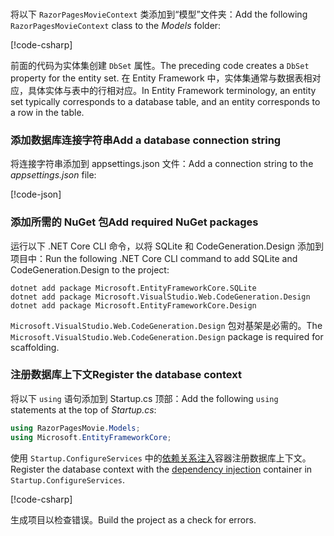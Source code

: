 <a name="dc"></a>
### 

<span data-ttu-id="c8550-101">将以下 `RazorPagesMovieContext` 类添加到“模型”文件夹：</span><span class="sxs-lookup"><span data-stu-id="c8550-101">Add the following `RazorPagesMovieContext` class to the *Models* folder:</span></span>  

[!code-csharp[](~/tutorials/razor-pages/razor-pages-start/sample/RazorPagesMovie22/Data/RazorPagesMovieContext.cs)]

<span data-ttu-id="c8550-102">前面的代码为实体集创建 `DbSet` 属性。</span><span class="sxs-lookup"><span data-stu-id="c8550-102">The preceding code creates a `DbSet` property for the entity set.</span></span> <span data-ttu-id="c8550-103">在 Entity Framework 中，实体集通常与数据表相对应，具体实体与表中的行相对应。</span><span class="sxs-lookup"><span data-stu-id="c8550-103">In Entity Framework terminology, an entity set typically corresponds to a database table, and an entity corresponds to a row in the table.</span></span>

<a name="cs"></a>

### <a name="add-a-database-connection-string"></a><span data-ttu-id="c8550-104">添加数据库连接字符串</span><span class="sxs-lookup"><span data-stu-id="c8550-104">Add a database connection string</span></span>

<span data-ttu-id="c8550-105">将连接字符串添加到 appsettings.json 文件：</span><span class="sxs-lookup"><span data-stu-id="c8550-105">Add a connection string to the *appsettings.json* file:</span></span>

[!code-json[](~/tutorials/razor-pages/razor-pages-start/sample/RazorPagesMovie/appsettings_SQLite.json?highlight=8-10)]

### <a name="add-required-nuget-packages"></a><span data-ttu-id="c8550-106">添加所需的 NuGet 包</span><span class="sxs-lookup"><span data-stu-id="c8550-106">Add required NuGet packages</span></span>

<span data-ttu-id="c8550-107">运行以下 .NET Core CLI 命令，以将 SQLite 和 CodeGeneration.Design 添加到项目中：</span><span class="sxs-lookup"><span data-stu-id="c8550-107">Run the following .NET Core CLI command to add SQLite and CodeGeneration.Design  to the project:</span></span>

```console
dotnet add package Microsoft.EntityFrameworkCore.SQLite
dotnet add package Microsoft.VisualStudio.Web.CodeGeneration.Design
dotnet add package Microsoft.EntityFrameworkCore.Design

```

<span data-ttu-id="c8550-108">`Microsoft.VisualStudio.Web.CodeGeneration.Design` 包对基架是必需的。</span><span class="sxs-lookup"><span data-stu-id="c8550-108">The `Microsoft.VisualStudio.Web.CodeGeneration.Design` package is required for scaffolding.</span></span>

<a name="reg"></a>

### <a name="register-the-database-context"></a><span data-ttu-id="c8550-109">注册数据库上下文</span><span class="sxs-lookup"><span data-stu-id="c8550-109">Register the database context</span></span>

<span data-ttu-id="c8550-110">将以下 `using` 语句添加到 Startup.cs 顶部：</span><span class="sxs-lookup"><span data-stu-id="c8550-110">Add the following `using` statements at the top of *Startup.cs*:</span></span>

```csharp
using RazorPagesMovie.Models;
using Microsoft.EntityFrameworkCore;
```

<span data-ttu-id="c8550-111">使用 `Startup.ConfigureServices` 中的[依赖关系注入](xref:fundamentals/dependency-injection)容器注册数据库上下文。</span><span class="sxs-lookup"><span data-stu-id="c8550-111">Register the database context with the [dependency injection](xref:fundamentals/dependency-injection) container in `Startup.ConfigureServices`.</span></span>

[!code-csharp[](~/tutorials/razor-pages/razor-pages-start/sample/RazorPagesMovie22/Startup.cs?name=snippet_UseSqlite&highlight=11-12)]

<span data-ttu-id="c8550-112">生成项目以检查错误。</span><span class="sxs-lookup"><span data-stu-id="c8550-112">Build the project as a check for errors.</span></span>
